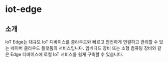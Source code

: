 # iot-edge

## 소개
IoT Edge는 대규모 IoT 디바이스를 클라우드와 빠르고 안전하게 연결하고 관리할 수 있는 네이버 클라우드 플랫폼의 서비스입니다. 
임베디드 장비 또는 소형 컴퓨팅 장비와 같은 Edge 디바이스에 로컬 IoT 서비스를 쉽게 구축할 수 있습니다.
